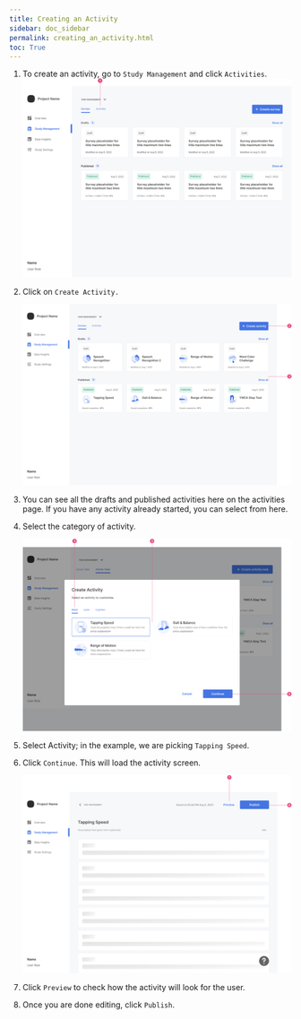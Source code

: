 ```yaml
---
title: Creating an Activity
sidebar: doc_sidebar
permalink: creating_an_activity.html
toc: True
---
```


1. To create an activity, go to `Study Management` and click `Activities`.![image-20230719131519078](./creating-motor-activity.assets/image-20230719131519078.png)

2. Click on `Create Activity.`

   ![image-20230721102219548](./creating-motor-activity.assets/image-20230721102219548.png)

3. You can see all the drafts and published activities here on the activities page. If you have any activity already started, you can select from here.

4. Select the category of activity. 

   ![image-20230721104827423](./creating-motor-activity.assets/image-20230721104827423.png)

5. Select Activity; in the example, we are picking `Tapping Speed`. 

6. Click `Continue`. This will load the activity screen.

   ![image-20230721103314067](./creating-motor-activity.assets/image-20230721103314067.png)

7. Click `Preview` to check how the activity will look for the user. 

8. Once you are done editing, click `Publish`. 

